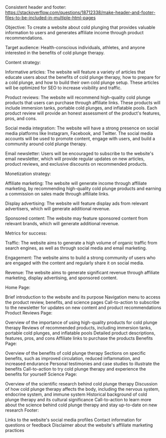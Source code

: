 Consistent header and footer: https://stackoverflow.com/questions/18712338/make-header-and-footer-files-to-be-included-in-multiple-html-pages





Objective: To create a website about cold plunging that provides valuable information to users and generates affiliate income through product recommendations.

Target audience: Health-conscious individuals, athletes, and anyone interested in the benefits of cold plunge therapy.

Content strategy:

Informative articles: The website will feature a variety of articles that educate users about the benefits of cold plunge therapy, how to prepare for a cold plunge, and how to build their own cold plunge setup. These articles will be optimized for SEO to increase visibility and traffic.

Product reviews: The website will recommend high-quality cold plunge products that users can purchase through affiliate links. These products will include immersion tanks, portable cold plunges, and inflatable pools. Each product review will provide an honest assessment of the product's features, pros, and cons.

Social media integration: The website will have a strong presence on social media platforms like Instagram, Facebook, and Twitter. The social media accounts will be used to promote content, engage with users, and build a community around cold plunge therapy.

Email newsletter: Users will be encouraged to subscribe to the website's email newsletter, which will provide regular updates on new articles, product reviews, and exclusive discounts on recommended products.

Monetization strategy:

Affiliate marketing: The website will generate income through affiliate marketing, by recommending high-quality cold plunge products and earning a commission on sales made through affiliate links.

Display advertising: The website will feature display ads from relevant advertisers, which will generate additional revenue.

Sponsored content: The website may feature sponsored content from relevant brands, which will generate additional revenue.

Metrics for success:

Traffic: The website aims to generate a high volume of organic traffic from search engines, as well as through social media and email marketing.

Engagement: The website aims to build a strong community of users who are engaged with the content and regularly share it on social media.

Revenue: The website aims to generate significant revenue through affiliate marketing, display advertising, and sponsored content.


Home Page:

Brief introduction to the website and its purpose
Navigation menu to access the product review, benefits, and science pages
Call-to-action to subscribe to the newsletter for updates on new content and product recommendations
Product Reviews Page:

Overview of the importance of using high-quality products for cold plunge therapy
Reviews of recommended products, including immersion tanks, portable cold plunges, and inflatable pools
Detailed product descriptions, features, pros, and cons
Affiliate links to purchase the products
Benefits Page:

Overview of the benefits of cold plunge therapy
Sections on specific benefits, such as improved circulation, reduced inflammation, and increased endurance
Personal testimonies and case studies to illustrate the benefits
Call-to-action to try cold plunge therapy and experience the benefits for yourself
Science Page:

Overview of the scientific research behind cold plunge therapy
Discussion of how cold plunge therapy affects the body, including the nervous system, endocrine system, and immune system
Historical background of cold plunge therapy and its cultural significance
Call-to-action to learn more about the science behind cold plunge therapy and stay up-to-date on new research
Footer:

Links to the website's social media profiles
Contact information for questions or feedback
Disclaimer about the website's affiliate marketing practices
